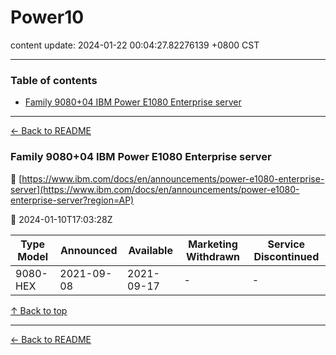 # Power10

content update: 2024-01-22 00:04:27.82276139 +0800 CST

---

### Table of contents


- [Family 9080+04 IBM Power E1080 Enterprise server](#family-908004-ibm-power-e1080-enterprise-server)

---

[← Back to README](../README.md)





### Family 9080+04 IBM Power E1080 Enterprise server

🔗 [https://www.ibm.com/docs/en/announcements/power-e1080-enterprise-server](https://www.ibm.com/docs/en/announcements/power-e1080-enterprise-server?region=AP)

📅 2024-01-10T17:03:28Z

| Type Model | Announced | Available | Marketing Withdrawn | Service Discontinued |
| --- | --- | --- | --- | --- |
| 9080-HEX | 2021-09-08 | 2021-09-17 | - | - |






[↑ Back to top](#table-of-contents)

---



[← Back to README](../README.md)